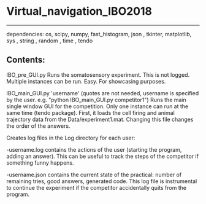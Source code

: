 # Virtual_navigation_IBO2018
----------------------------
dependencies:
os, scipy, numpy, fast_histogram, json , tkinter, matplotlib, sys , string , random , time , tendo

Contents:
---------
IBO_pre_GUI.py
Runs the somatosensory experiment. This is not logged. Multiple instances can be run. Easy. For showcasing purposes.

IBO_main_GUI.py 'username'    (quotes are not needed, username is specified by the user. e.g. "python IBO_main_GUI.py competitor1")
Runs the main single window GUI for the competition. Only one instance can run at the same time (tendo package).
First, it loads the cell firing and animal trajectory data from the Data/experiment1.mat. Changing this file changes the order of the answers.

Creates log files in the Log directory for each user:

-username.log contains the actions of the user (starting the program, adding an answer). This can be useful to track the steps of the competitor if something funny happens.

-username.json contains the current state of the practical: number of remaining tries, good answers, generated code. This log file is instrumental to continue the experiment if the competitor accidentally quits from the program.
